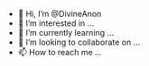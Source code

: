 - 👋 Hi, I’m @DivineAnon
- 👀 I’m interested in ...
- 🌱 I’m currently learning ...
- 💞️ I’m looking to collaborate on ...
- 📫 How to reach me ...

<!---
DivineAnon/DivineAnon is a ✨ special ✨ repository because its `README.md` (this file) appears on your GitHub profile.
You can click the Preview link to take a look at your changes.
--->
